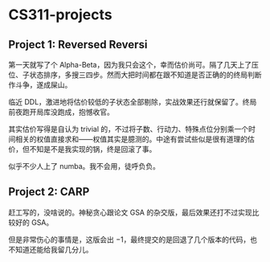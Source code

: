# CS311-projects

## Project 1: Reversed Reversi

第一天就写了个 Alpha-Beta，因为我只会这个，幸而估价尚可。隔了几天上了压位、子状态排序，多搜三四步。然而大把时间都在跟不知道是否正确的的终局判断作斗争，遂成屎山。

临近 DDL，激进地将估价较低的子状态全部剔除，实战效果还行就保留了。终局前夜跑开局库没跑成，抱憾收官。

其实估价写得是自认为 trivial 的，不过将子数、行动力、特殊点位分别乘一个时间相关的权值直接求和——权值其实是臆测的。中途有尝试些似是很有道理的估价，但不知是不是我实现的锅，终是回滚了事。

似乎不少人上了 numba。我不会用，徒呼负负。

## Project 2: CARP

赶工写的，没啥说的。神秘贪心跟论文 GSA 的杂交版，最后效果还打不过实现比较好的 GSA。

但是非常伤心的事情是，这版会出 $-1$，最终提交的是回退了几个版本的代码，也不知道还能给我留几分儿。
